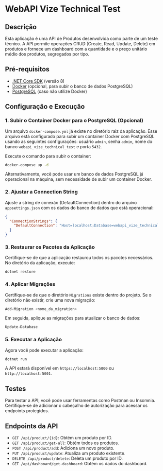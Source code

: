 # WebAPI Vize Technical Test

## Descrição

Esta aplicação é uma API de Produtos desenvolvida como parte de um teste técnico. A API permite operações CRUD (Create, Read, Update, Delete) em produtos e fornece um dashboard com a quantidade e o preço unitário médio dos produtos, segregados por tipo.

## Pré-requisitos

- [.NET Core SDK](https://dotnet.microsoft.com/download) (versão 8)
- [Docker](https://www.docker.com/get-started) (opcional, para subir o banco de dados PostgreSQL)
- [PostgreSQL](https://www.postgresql.org/download/) (caso não utilize Docker)

## Configuração e Execução

### 1. Subir o Container Docker para o PostgreSQL (Opcional)

Um arquivo `docker-compose.yml` já existe no diretório raiz da aplicação. Esse arquivo está configurado para subir um container Docker com PostgreSQL usando as seguintes configurações: usuário `admin`, senha `admin`, nome do banco `webapi_vize_technical_test` e porta `5432`.

Execute o comando para subir o container:
```bash
docker-compose up -d
```

Alternativamente, você pode usar um banco de dados PostgreSQL já operacional na máquina, sem necessidade de subir um container Docker.

### 2. Ajustar a Connection String

Ajuste a string de conexão (DefaultConnection) dentro do arquivo `appsettings.json` com os dados do banco de dados que está operacional:

```json
{
  "ConnectionStrings": {
    "DefaultConnection": "Host=localhost;Database=webapi_vize_technical_test;Username=admin;Password=admin"
  }
}
```

### 3. Restaurar os Pacotes da Aplicação

Certifique-se de que a aplicação restaurou todos os pacotes necessários. No diretório da aplicação, execute:
```bash
dotnet restore
```

### 4. Aplicar Migrações

Certifique-se de que o diretório `Migrations` existe dentro do projeto. Se o diretório não existir, crie uma nova migração:
```bash
Add-Migration <nome_da_migration>
```

Em seguida, aplique as migrações para atualizar o banco de dados:
```bash
Update-Database
```

### 5. Executar a Aplicação

Agora você pode executar a aplicação:
```bash
dotnet run
```

A API estará disponível em `https://localhost:5000` ou `http://localhost:5001`.

## Testes

Para testar a API, você pode usar ferramentas como Postman ou Insomnia. Certifique-se de adicionar o cabeçalho de autorização para acessar os endpoints protegidos.

## Endpoints da API

- `GET /api/product/{id}`: Obtém um produto por ID.
- `GET /api/product/get-all`: Obtém todos os produtos.
- `POST /api/product/add`: Adiciona um novo produto.
- `PUT /api/product/update`: Atualiza um produto existente.
- `DELETE /api/product/delete`: Deleta um produto por ID.
- `GET /api/dashboard/get-dashboard`: Obtém os dados do dashboard.
